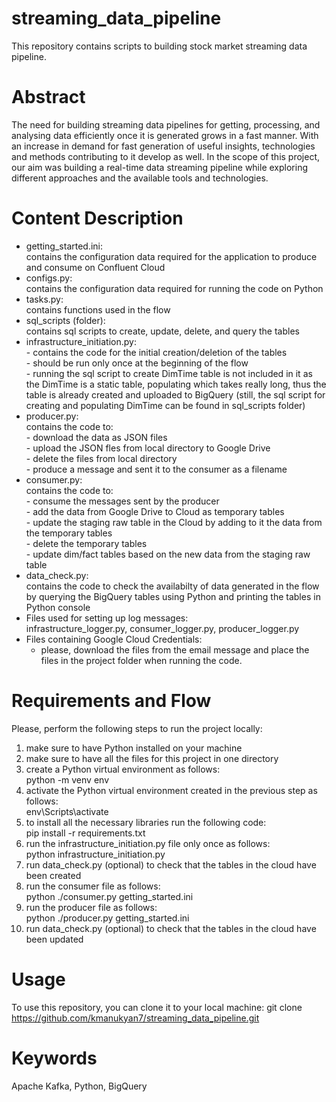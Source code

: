# streaming_data_pipeline
This repository contains scripts to building stock market streaming data pipeline. 

# Abstract
The need for building streaming data pipelines for getting, processing, and analysing data efficiently once it is generated grows in a fast manner. With an increase in demand for fast generation of useful insights, technologies and methods contributing to it develop as well. In the scope of this project, our aim was building a real-time data streaming pipeline while exploring different approaches and the available tools and technologies.

# Content Description

- getting_started.ini: <br>
      contains the configuration data required for the application to produce and consume on Confluent Cloud
- configs.py: <br>
      contains the configuration data required for running the code on Python
- tasks.py: <br>
      contains functions used in the flow 
- sql_scripts (folder): <br>
      contains sql scripts to create, update, delete, and query the tables
- infrastructure_initiation.py: <br>
          - contains the code for the initial creation/deletion of the tables <br>
          - should be run only once at the beginning of the flow <br>
          - running the sql script to create DimTime table is not included in it as the DimTime is a static table, populating which takes really long, thus the table is already created and uploaded to BigQuery (still, the sql script for creating and populating DimTime can be found in sql_scripts folder)     
- producer.py: <br>
 contains the code to: <br>
        - download the data as JSON files <br>
        - upload the JSON fles from local directory to Google Drive <br>
        - delete the files from local directory <br>
        - produce a message and sent it to the consumer as a filename
- consumer.py: <br>
      contains the code to: <br>
        - consume the messages sent by the producer <br>
        - add the data from Google Drive to Cloud as temporary tables <br>
        - update the staging raw table in the Cloud by adding to it the data from the temporary tables <br>
        - delete the temporary tables <br>
        - update dim/fact tables based on the new data from the staging raw table <br>
- data_check.py: <br>
      contains the code to check the availabilty of data generated in the flow by querying the BigQuery tables using Python and printing the tables in Python             console
- Files used for setting up log messages: <br>
      infrastructure_logger.py, consumer_logger.py, producer_logger.py
- Files containing Google Cloud Credentials: 
     * please, download the files from the email message and place the files in the project folder when running the code.
       
      
# Requirements and Flow

Please, perform the following steps to run the project locally:

1) make sure to have Python installed on your machine
2) make sure to have all the files for this project in one directory
3) create a Python virtual environment as follows: <br>
     python -m venv env
4) activate the Python virtual environment created in the previous step as follows: <br>
     env\Scripts\activate
5) to install all the necessary libraries run the following code: <br>
     pip install -r requirements.txt
6) run the infrastructure_initiation.py file only once as follows: <br>
     python infrastructure_initiation.py 
7) run data_check.py (optional) to check that the tables in the cloud have been created 
8) run the consumer file as follows: <br>
      python ./consumer.py getting_started.ini
9) run the producer file as follows: <br>
      python ./producer.py getting_started.ini
10) run data_check.py (optional) to check that the tables in the cloud have been updated 

# Usage
To use this repository, you can clone it to your local machine: git clone https://github.com/kmanukyan7/streaming_data_pipeline.git

# Keywords
Apache Kafka, Python, BigQuery
